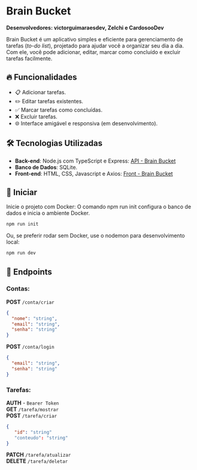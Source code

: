 # Brain Bucket

**Desenvolvedores: victorguimaraesdev, Zelchi e CardosooDev**

Brain Bucket é um aplicativo simples e eficiente para gerenciamento de tarefas (*to-do list*), projetado para ajudar você a organizar seu dia a dia. Com ele, você pode adicionar, editar, marcar como concluído e excluir tarefas facilmente.

## 🔥 Funcionalidades

- 📋 Adicionar tarefas.
- ✏️ Editar tarefas existentes.
- ✅ Marcar tarefas como concluídas.
- ❌ Excluir tarefas.
- 🌐 Interface amigável e responsiva (em desenvolvimento).

## 🛠️ Tecnologias Utilizadas

- **Back-end**: Node.js com TypeScript e Express: [API - Brain Bucket](https://github.com/Zelchi/BrainBucket-API)
- **Banco de Dados**: SQLite.
- **Front-end**: HTML, CSS, Javascript e Axios: [Front - Brain Bucket](https://github.com/victorguimaraesdev/BrainBucket-FrontEnd)

## 📜 Iniciar
Inicie o projeto com Docker: O comando npm run init configura o banco de dados e inicia o ambiente Docker.
   ```bash
   npm run init
   ```
Ou, se preferir rodar sem Docker, use o nodemon para desenvolvimento local:
   ```bash
   npm run dev
   ```

## 📜 Endpoints
### Contas:
   **POST** `/conta/criar` <br>
   ```json
   {
     "nome": "string",
     "email": "string",
     "senha": "string"
   }
   ```
   **POST** `/conta/login` <br>
   ```json
   {
     "email": "string",
     "senha": "string"
   }
   ```
### Tarefas:
   **AUTH** - `Bearer Token` <br>
   **GET** `/tarefa/mostrar` <br>
   **POST** `/tarefa/criar` <br>
   ```json
   {
      "id": "string"
      "conteudo": "string"
   }
   ```
   **PATCH** `/tarefa/atualizar` <br>
   **DELETE** `/tarefa/deletar`

   
